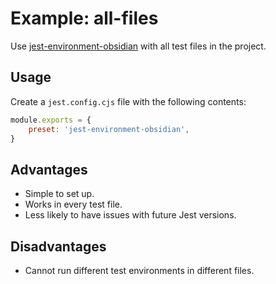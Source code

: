 # Example: all-files

Use [jest-environment-obsidian](../../) with all test files in the project.

## Usage

Create a `jest.config.cjs` file with the following contents:

```js
module.exports = {
	preset: 'jest-environment-obsidian',
}
```

## Advantages

- Simple to set up.
- Works in every test file.
- Less likely to have issues with future Jest versions.

## Disadvantages

- Cannot run different test environments in different files.
